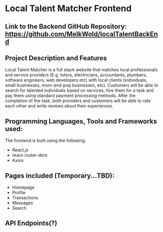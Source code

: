 # Local Talent Matcher Frontend

## Link to the Backend GitHub Repository: https://github.com/MelkWold/localTalentBackEnd

## Project Description and Features
Local Talent Matcher is a full stack website that matches local professionals and service providers (E.g. tutors, electricians, accountants, plumbers, software engineers, web developers etc) with local clients (individuals, small businesses, mom-and-pop businesses, etc). Customers will be able to search for talented individuals based on services, hire them for a task and pay them using standard payment processing methods. After the completion of the task, both providers and customers will be able to rate each other and write reviews about their experiences.

## Programming Languages, Tools and Frameworks used:
The frontend is built using the following:
- React.js
- react-router-dom
- Axios


## Pages included (Temporary...TBD):
- Homepage
- Profile
- Transactions
- Messages
- Search

## API Endpoints(?)

